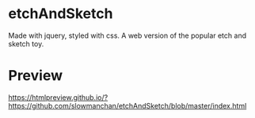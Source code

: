 # etchAndSketch

Made with jquery, styled with css.
A web version of the popular etch and sketch toy.

# Preview

https://htmlpreview.github.io/?https://github.com/slowmanchan/etchAndSketch/blob/master/index.html
